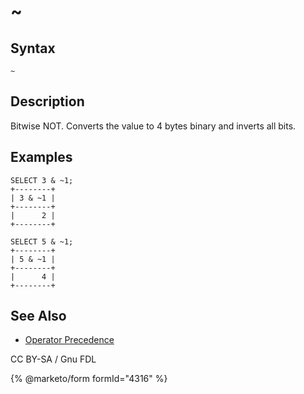 # \~

## Syntax

```
~
```

## Description

Bitwise NOT. Converts the value to 4 bytes binary and inverts all bits.

## Examples

```
SELECT 3 & ~1;
+--------+
| 3 & ~1 |
+--------+
|      2 |
+--------+

SELECT 5 & ~1;
+--------+
| 5 & ~1 |
+--------+
|      4 |
+--------+
```

## See Also

* [Operator Precedence](../../../sql-structure/operators/operator-precedence.md)

CC BY-SA / Gnu FDL

{% @marketo/form formId="4316" %}
